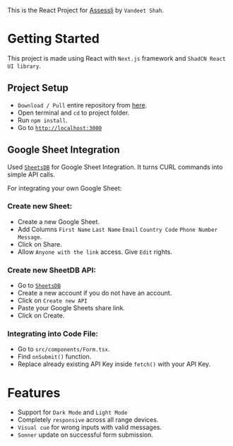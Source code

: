 This is the React Project for [Assessli](https://assessli.com) by `Vandeet Shah`.

# Getting Started

This project is made using React with `Next.js` framework and `ShadCN React UI library`.

## Project Setup

- `Download / Pull` entire repository from [here](https://github.com/vandeet0704/assessli-project.git).
- Open terminal and `cd` to project folder.
- Run `npm install`.
- Go to [`http://localhost:3000`](http://localhost:3000)

## Google Sheet Integration
Used [`SheetsDB`](https://sheetdb.io) for Google Sheet Integration. It turns CURL commands into simple API calls.

For integrating your own Google Sheet:
### Create new Sheet:
- Create a new Google Sheet.
- Add Columns `First Name`	`Last Name`	`Email`	`Country Code`	`Phone Number`	`Message`.
- Click on Share.
- Allow `Anyone with the link` access. Give `Edit` rights.
### Create new SheetDB API:
- Go to [`SheetsDB`](https://sheetdb.io)
- Create a new account if you do not have an account.
- Click on `Create new API`
- Paste your Google Sheets share link.
- Click on Create.
### Integrating into Code File:
- Go to `src/components/Form.tsx`.
- Find `onSubmit()` function.
- Replace already existing API Key inside `fetch()` with your API Key.

# Features

- Support for `Dark Mode` and `Light Mode`
- Completely `responsive` across all range devices.
- `Visual cue` for wrong inputs with valid messages.
- `Sonner` update on successful form submission.

